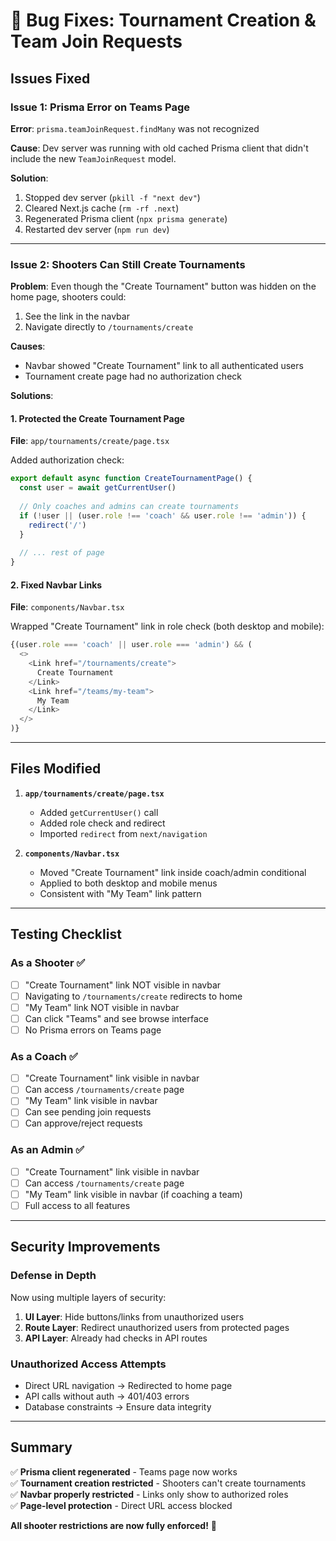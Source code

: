 # 🐛 Bug Fixes: Tournament Creation & Team Join Requests

## Issues Fixed

### **Issue 1: Prisma Error on Teams Page**
**Error**: `prisma.teamJoinRequest.findMany` was not recognized

**Cause**: Dev server was running with old cached Prisma client that didn't include the new `TeamJoinRequest` model.

**Solution**:
1. Stopped dev server (`pkill -f "next dev"`)
2. Cleared Next.js cache (`rm -rf .next`)
3. Regenerated Prisma client (`npx prisma generate`)
4. Restarted dev server (`npm run dev`)

---

### **Issue 2: Shooters Can Still Create Tournaments**
**Problem**: Even though the "Create Tournament" button was hidden on the home page, shooters could:
1. See the link in the navbar
2. Navigate directly to `/tournaments/create`

**Causes**:
- Navbar showed "Create Tournament" link to all authenticated users
- Tournament create page had no authorization check

**Solutions**:

#### **1. Protected the Create Tournament Page**
**File**: `app/tournaments/create/page.tsx`

Added authorization check:
```typescript
export default async function CreateTournamentPage() {
  const user = await getCurrentUser()
  
  // Only coaches and admins can create tournaments
  if (!user || (user.role !== 'coach' && user.role !== 'admin')) {
    redirect('/')
  }
  
  // ... rest of page
}
```

#### **2. Fixed Navbar Links**
**File**: `components/Navbar.tsx`

Wrapped "Create Tournament" link in role check (both desktop and mobile):
```typescript
{(user.role === 'coach' || user.role === 'admin') && (
  <>
    <Link href="/tournaments/create">
      Create Tournament
    </Link>
    <Link href="/teams/my-team">
      My Team
    </Link>
  </>
)}
```

---

## Files Modified

1. **`app/tournaments/create/page.tsx`**
   - Added `getCurrentUser()` call
   - Added role check and redirect
   - Imported `redirect` from `next/navigation`

2. **`components/Navbar.tsx`**
   - Moved "Create Tournament" link inside coach/admin conditional
   - Applied to both desktop and mobile menus
   - Consistent with "My Team" link pattern

---

## Testing Checklist

### **As a Shooter** ✅
- [ ] "Create Tournament" link NOT visible in navbar
- [ ] Navigating to `/tournaments/create` redirects to home
- [ ] "My Team" link NOT visible in navbar
- [ ] Can click "Teams" and see browse interface
- [ ] No Prisma errors on Teams page

### **As a Coach** ✅
- [ ] "Create Tournament" link visible in navbar
- [ ] Can access `/tournaments/create` page
- [ ] "My Team" link visible in navbar
- [ ] Can see pending join requests
- [ ] Can approve/reject requests

### **As an Admin** ✅
- [ ] "Create Tournament" link visible in navbar
- [ ] Can access `/tournaments/create` page
- [ ] "My Team" link visible in navbar (if coaching a team)
- [ ] Full access to all features

---

## Security Improvements

### **Defense in Depth**
Now using multiple layers of security:

1. **UI Layer**: Hide buttons/links from unauthorized users
2. **Route Layer**: Redirect unauthorized users from protected pages
3. **API Layer**: Already had checks in API routes

### **Unauthorized Access Attempts**
- Direct URL navigation → Redirected to home page
- API calls without auth → 401/403 errors
- Database constraints → Ensure data integrity

---

## Summary

✅ **Prisma client regenerated** - Teams page now works  
✅ **Tournament creation restricted** - Shooters can't create tournaments  
✅ **Navbar properly restricted** - Links only show to authorized roles  
✅ **Page-level protection** - Direct URL access blocked

**All shooter restrictions are now fully enforced!** 🎯

